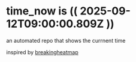 # time_now is (( 2025-09-12T09:00:00.809Z ))

an automated repo that shows the currnent time

inspired by [breakingheatmap](https://github.com/breakingheatmap/breakingheatmap)
